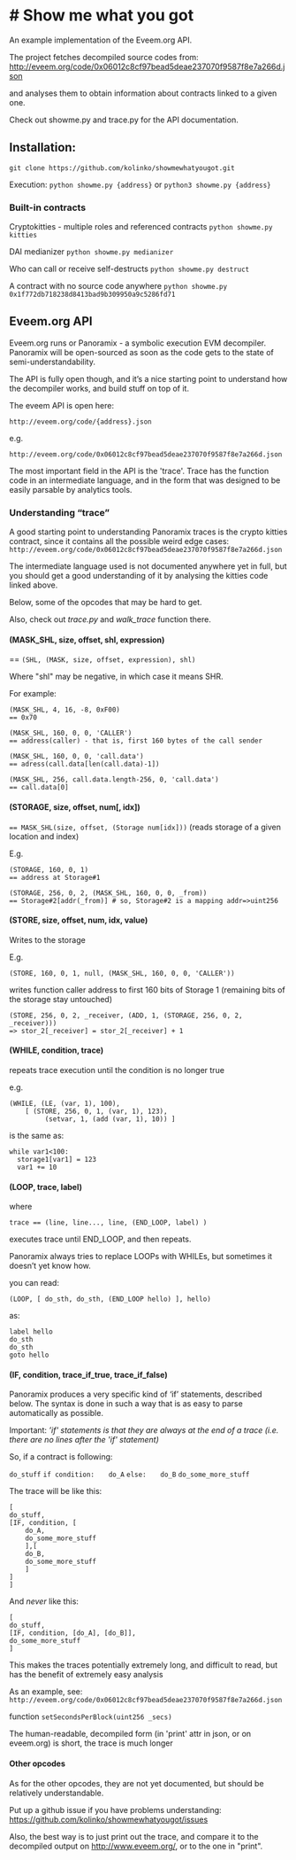 # # Show me what you got
An example implementation of the Eveem.org API.

The project fetches decompiled source codes from:
http://eveem.org/code/0x06012c8cf97bead5deae237070f9587f8e7a266d.json

and analyses them to obtain information about contracts linked to a given one.

Check out showme.py and trace.py for the API documentation.

## Installation:
   `git clone https://github.com/kolinko/showmewhatyougot.git`

Execution:
    `python showme.py {address}`
    or
    `python3 showme.py {address}`

### Built-in contracts
Cryptokitties - multiple roles and referenced contracts
    `python showme.py kitties`

DAI medianizer
    `python showme.py medianizer`

Who can call or receive self-destructs
    `python showme.py destruct`

A contract with no source code anywhere
    `python showme.py 0x1f772db718238d8413bad9b309950a9c5286fd71`

## Eveem.org API
Eveem.org runs or Panoramix - a symbolic execution EVM decompiler.
Panoramix will be open-sourced as soon as the code gets to the state of semi-understandability.

The API is fully open though, and it’s a nice starting point to understand how the decompiler works, and build stuff on top of it.

The eveem API is open here:

`http://eveem.org/code/{address}.json`

e.g.

`http://eveem.org/code/0x06012c8cf97bead5deae237070f9587f8e7a266d.json`

The most important field in the API is the 'trace'.
Trace has the function code in an intermediate language, and in the form that was designed to be easily parsable by analytics tools.

### Understanding “trace”
A good starting point to understanding Panoramix traces is the crypto kitties contract, since it contains all the possible weird edge cases:
`http://eveem.org/code/0x06012c8cf97bead5deae237070f9587f8e7a266d.json`

The intermediate language used is not documented anywhere yet in full,
but you should get a good understanding of it by analysing the kitties code linked above.

Below, some of the opcodes that may be hard to get.

Also, check out *trace.py* and *walk_trace* function there.

#### (MASK_SHL, size, offset, shl, expression)
==
`(SHL, (MASK, size, offset, expression), shl)`

Where "shl" may be negative, in which case it means SHR.

For example:
```
(MASK_SHL, 4, 16, -8, 0xF00)
== 0x70
```

```
(MASK_SHL, 160, 0, 0, 'CALLER')
== address(caller) - that is, first 160 bytes of the call sender
```

```
(MASK_SHL, 160, 0, 0, 'call.data')
== adress(call.data[len(call.data)-1])
```

```
(MASK_SHL, 256, call.data.length-256, 0, 'call.data')
== call.data[0]
```

#### (STORAGE, size, offset, num[, idx])
`== MASK_SHL(size, offset, (Storage num[idx]))`
(reads storage of a given location and index)

E.g.
```
(STORAGE, 160, 0, 1)
== address at Storage#1
```

```
(STORAGE, 256, 0, 2, (MASK_SHL, 160, 0, 0, _from))
== Storage#2[addr(_from)] # so, Storage#2 is a mapping addr=>uint256
```

#### (STORE, size, offset, num, idx, value)
Writes to the storage

E.g.

`(STORE, 160, 0, 1, null, (MASK_SHL, 160, 0, 0, 'CALLER'))`

writes function caller address to first 160 bits of Storage 1
(remaining bits of the storage stay untouched)

```
(STORE, 256, 0, 2, _receiver, (ADD, 1, (STORAGE, 256, 0, 2, _receiver)))
=> stor_2[_receiver] = stor_2[_receiver] + 1
```

#### (WHILE, condition, trace)
repeats trace execution until the condition is no longer true

e.g.

```
(WHILE, (LE, (var, 1), 100), 
	[ (STORE, 256, 0, 1, (var, 1), 123),
         (setvar, 1, (add (var, 1), 10)) ]
```

is the same as:

```
while var1<100:
  storage1[var1] = 123
  var1 += 10
```

#### (LOOP, trace, label)
where

`trace == (line, line..., line, (END_LOOP, label) )`

executes trace until END_LOOP, and then repeats.

Panoramix always tries to replace LOOPs with WHILEs, but sometimes it doesn’t yet know how.

you can read:

`(LOOP, [ do_sth, do_sth, (END_LOOP hello) ], hello)`

as:

```
label hello
do_sth
do_sth
goto hello
```

#### (IF, condition, trace_if_true, trace_if_false)

Panoramix produces a very specific kind of ‘if’ statements, described below. The syntax is done in such a way that is as easy to parse automatically as possible.

Important:
*’if' statements is that they are always at the end of a trace
(i.e. there are no lines after the 'if' statement)*

So, if a contract is following:

`do_stuff`
`if condition:`
`	do_A`
`else:`
`	do_B`
`do_some_more_stuff`

The trace will be like this:

```
[
do_stuff,
[IF, condition, [
	do_A,
	do_some_more_stuff
	],[
	do_B,
	do_some_more_stuff
	]
]
]
```

And *never* like this:

```
[
do_stuff,
[IF, condition, [do_A], [do_B]],
do_some_more_stuff
]
```

This makes the traces potentially extremely long, and difficult to read,
but has the benefit of extremely easy analysis 

As an example, see:
`http://eveem.org/code/0x06012c8cf97bead5deae237070f9587f8e7a266d.json`

function
`setSecondsPerBlock(uint256 _secs)`

The human-readable, decompiled form (in 'print' attr in json, or on eveem.org) is short, the trace is much longer

#### Other opcodes
As for the other opcodes, they are not yet documented, but should be relatively understandable.

Put up a github issue if you have problems understanding:
https://github.com/kolinko/showmewhatyougot/issues

Also, the best way is to just print out the trace, and compare it to the decompiled output on http://www.eveem.org/, or to the one in "print".
